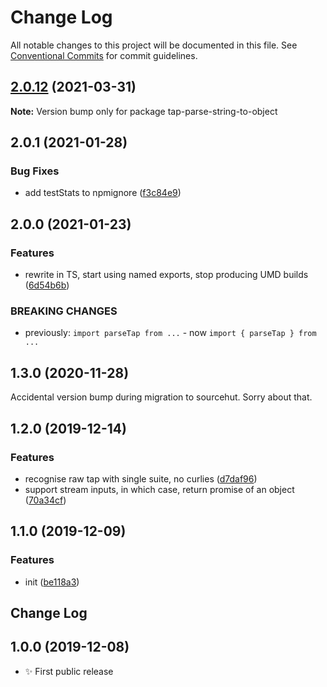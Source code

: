 # Change Log

All notable changes to this project will be documented in this file.
See [Conventional Commits](https://conventionalcommits.org) for commit guidelines.

## [2.0.12](https://github.com/codsen/codsen/compare/tap-parse-string-to-object@2.0.11...tap-parse-string-to-object@2.0.12) (2021-03-31)

**Note:** Version bump only for package tap-parse-string-to-object





## 2.0.1 (2021-01-28)

### Bug Fixes

- add testStats to npmignore ([f3c84e9](https://github.com/codsen/codsen/commit/f3c84e95afc5514214312f913692d85b2e12eb29))

## 2.0.0 (2021-01-23)

### Features

- rewrite in TS, start using named exports, stop producing UMD builds ([6d54b6b](https://github.com/codsen/codsen/commit/6d54b6b53f72db13c677701d42d65170bf53583e))

### BREAKING CHANGES

- previously: `import parseTap from ...` - now `import { parseTap } from ...`

## 1.3.0 (2020-11-28)

Accidental version bump during migration to sourcehut. Sorry about that.

## 1.2.0 (2019-12-14)

### Features

- recognise raw tap with single suite, no curlies ([d7daf96](https://gitlab.com/codsen/codsen/commit/d7daf96e62661022b2bdee00e0ae5029d9c697b6))
- support stream inputs, in which case, return promise of an object ([70a34cf](https://gitlab.com/codsen/codsen/commit/70a34cf6c07c5674b7f20f723ba0b098ffa3a9b1))

## 1.1.0 (2019-12-09)

### Features

- init ([be118a3](https://gitlab.com/codsen/codsen/commit/be118a3fe66f84b19425571dd2da76d3d4e86fa1))

## Change Log

## 1.0.0 (2019-12-08)

- ✨ First public release
